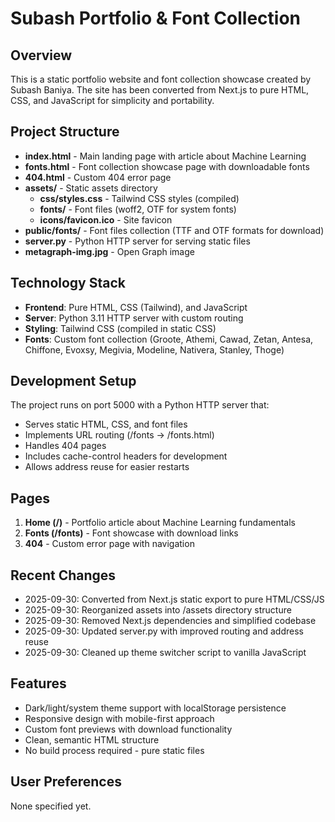 # Subash Portfolio & Font Collection

## Overview
This is a static portfolio website and font collection showcase created by Subash Baniya. The site has been converted from Next.js to pure HTML, CSS, and JavaScript for simplicity and portability.

## Project Structure
- **index.html** - Main landing page with article about Machine Learning
- **fonts.html** - Font collection showcase page with downloadable fonts
- **404.html** - Custom 404 error page
- **assets/** - Static assets directory
  - **css/styles.css** - Tailwind CSS styles (compiled)
  - **fonts/** - Font files (woff2, OTF for system fonts)
  - **icons/favicon.ico** - Site favicon
- **public/fonts/** - Font files collection (TTF and OTF formats for download)
- **server.py** - Python HTTP server for serving static files
- **metagraph-img.jpg** - Open Graph image

## Technology Stack
- **Frontend**: Pure HTML, CSS (Tailwind), and JavaScript
- **Server**: Python 3.11 HTTP server with custom routing
- **Styling**: Tailwind CSS (compiled in static CSS)
- **Fonts**: Custom font collection (Groote, Athemi, Cawad, Zetan, Antesa, Chiffone, Evoxsy, Megivia, Modeline, Nativera, Stanley, Thoge)

## Development Setup
The project runs on port 5000 with a Python HTTP server that:
- Serves static HTML, CSS, and font files
- Implements URL routing (/fonts → /fonts.html)
- Handles 404 pages
- Includes cache-control headers for development
- Allows address reuse for easier restarts

## Pages
1. **Home (/)** - Portfolio article about Machine Learning fundamentals
2. **Fonts (/fonts)** - Font showcase with download links
3. **404** - Custom error page with navigation

## Recent Changes
- 2025-09-30: Converted from Next.js static export to pure HTML/CSS/JS
- 2025-09-30: Reorganized assets into /assets directory structure
- 2025-09-30: Removed Next.js dependencies and simplified codebase
- 2025-09-30: Updated server.py with improved routing and address reuse
- 2025-09-30: Cleaned up theme switcher script to vanilla JavaScript

## Features
- Dark/light/system theme support with localStorage persistence
- Responsive design with mobile-first approach
- Custom font previews with download functionality
- Clean, semantic HTML structure
- No build process required - pure static files

## User Preferences
None specified yet.
